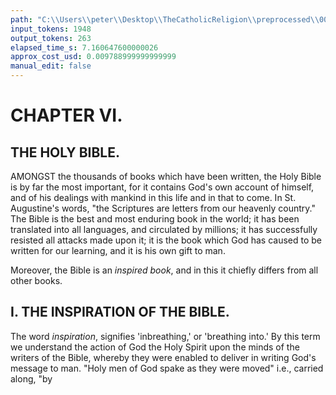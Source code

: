 ```yaml
---
path: "C:\\Users\\peter\\Desktop\\TheCatholicReligion\\preprocessed\\00354.jpg"
input_tokens: 1948
output_tokens: 263
elapsed_time_s: 7.160647600000026
approx_cost_usd: 0.009788999999999999
manual_edit: false
---
```

# CHAPTER VI.

## THE HOLY BIBLE.

AMONGST the thousands of books which have been written, the Holy Bible is by far the most important, for it contains God's own account of himself, and of his dealings with mankind in this life and in that to come. In St. Augustine's words, "the Scriptures are letters from our heavenly country." The Bible is the best and most enduring book in the world; it has been translated into all languages, and circulated by millions; it has successfully resisted all attacks made upon it; it is the book which God has caused to be written for our learning, and it is his own gift to man.

Moreover, the Bible is an *inspired book*, and in this it chiefly differs from all other books.

## I. THE INSPIRATION OF THE BIBLE.

The word *inspiration*, signifies 'inbreathing,' or 'breathing into.' By this term we understand the action of God the Holy Spirit upon the minds of the writers of the Bible, whereby they were enabled to deliver in writing God's message to man. "Holy men of God spake as they were moved" i.e., carried along, "by